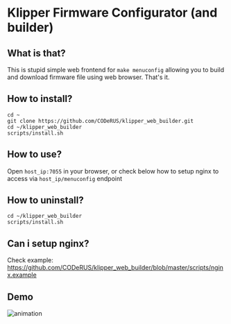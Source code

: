 # Klipper Firmware Configurator (and builder)

## What is that?

This is stupid simple web frontend for `make menuconfig` allowing you to build and download firmware file using web browser. That's it.

## How to install?

```
cd ~
git clone https://github.com/CODeRUS/klipper_web_builder.git
cd ~/klipper_web_builder
scripts/install.sh
```

## How to use?

Open `host_ip:7055` in your browser, or check below how to setup nginx to access via `host_ip/menuconfig` endpoint

## How to uninstall?

```
cd ~/klipper_web_builder
scripts/install.sh
```

## Can i setup nginx?

Check example: https://github.com/CODeRUS/klipper_web_builder/blob/master/scripts/nginx.example

## Demo 

![animation](https://coderus.openrepos.net/static/KFCB.gif)
